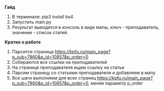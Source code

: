 **Гайд**

1. В терминале: pip3 install bs4
2. Запустить main.py
3. Результат выводится в консоль в виде мапы, ключ - преподаватель, значение - список статей.

**Кратко о работе**

1. Парсится страница https://kpfu.ru/main_page?p_sub=7860&p_id=10857&p_order=0
2. Собираются все ссылки на преподавателей
3. На странице преподавателя ищем ссылку на статьи
4. Парсим страницу со статьями преподавателя и добавляем в мапу
5. Все шаги выполняем для всех страниц https://kpfu.ru/main_page?p_sub=7860&p_id=10857&p_order=0, меняя параметр p_order